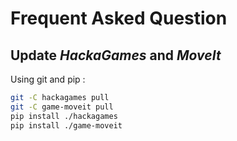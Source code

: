 # Frequent Asked Question


## Update _HackaGames_ and _MoveIt_

Using git and pip : 

```sh
git -C hackagames pull
git -C game-moveit pull
pip install ./hackagames
pip install ./game-moveit
```